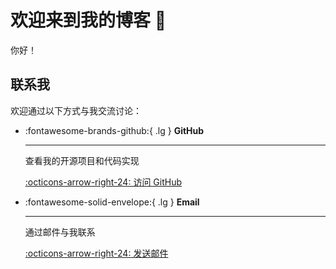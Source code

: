 # 欢迎来到我的博客 👋

你好！
## 联系我

欢迎通过以下方式与我交流讨论：

<div class="grid cards" markdown>

-   :fontawesome-brands-github:{ .lg } **GitHub**

    ---

    查看我的开源项目和代码实现

    [:octicons-arrow-right-24: 访问 GitHub](https://github.com/Vist233)

-   :fontawesome-solid-envelope:{ .lg } **Email**

    ---

    通过邮件与我联系

    [:octicons-arrow-right-24: 发送邮件](mailto:zhangyvjing@outlook.com)

</div>

